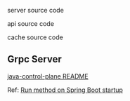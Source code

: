 server source code

api source code

cache source code

## Grpc Server

[java-control-plane README](/README.md)

Ref: [Run method on Spring Boot startup](https://stacktraceguru.com/springboot/run-method-on-startup#initializing-bean-interface)
